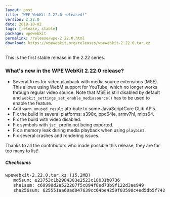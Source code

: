 ```yaml
---
layout: post
title: "WPE WebKit 2.22.0 released!"
version: 2.22.0
date: 2018-10-02
tags: [release, stable]
package: wpewebkit
permalink: /release/wpe-2.22.0.html
download: https://wpewebkit.org/releases/wpewebkit-2.22.0.tar.xz
---
```


This is the first stable release in the 2.22 series.

### What's new in the WPE WebKit 2.22.0 release?

- Several fixes for video playback with media source extensions (MSE).
  This allows using WebM support for YouTube, which no longer works through
  regular video source. Note that MSE is still disabled by default and
  `webkit_settings_set_enable_mediasource()` has to be used to enable the
  feature.
- Add `warn_unused_result` attribute to some JavaScriptCore GLib APIs.
- Fix the build in several platforms: s390x, ppc64le, armv7hl, mips64.
- Fix the build with video disabled.
- Fix symbols with `jsc_` prefix not being exported.
- Fix a memory leak during media playback when using `playbin3`.
- Fix several crashes and rendering issues.

Thanks to all the contributors who made possible this release, they
are far too many to list!

##### Checksums

<pre>
wpewebkit-2.22.0.tar.xz (15.2MB)
   md5sum: e23753c1b2984303e2523c18031b0736
   sha1sum: c69998d2a522287f5c894f8ed73b9f122d3ae949
   sha256sum: 625551aa60ad047639cc64be4259f03598c4ed5db5f7427251657f889e822208
</pre>

